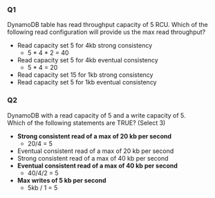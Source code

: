 ### Q1
DynamoDB table has read throughput capacity of 5 RCU. Which of the following read configuration will provide us the max read throughput? 
* Read capacity set 5 for 4kb strong consistency
    * 5 * 4 * 2 = 40 
* Read capacity set 5 for 4kb eventual consistency
    * 5 * 4 = 20 
* Read capacity set 15 for 1kb strong consistency
* Read capacity set 5 for 1kb eventual consistency

### Q2
DynamoDB with a read capacity of 5 and a write capacity of 5.  
Which of the following statements are TRUE? (Select 3)
* **Strong consistent read of a max of 20 kb per second**   
    * 20/4 = 5
* Eventual consistent read of a max of 20 kb per second
* Strong consistent read of a max of 40 kb per second   
* **Eventual consistent read of a max of 40 kb per second**
    * 40/4/2 = 5
* **Max writes of 5 kb per second**
    * 5kb / 1 = 5